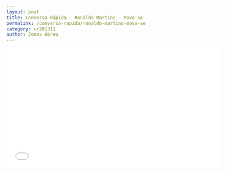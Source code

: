 ```yaml
---
layout: post
title: Conversa Rápida - Ronaldo Martins - Mova-se
permalink: /conversa-rapida/ronaldo-martins-mova-se
category: cr201311
author: Jonas Abreu
---
```


<iframe width="560" height="315" src="//www.youtube.com/embed/Pe3R_dcqLvg" frameborder="0" allowfullscreen></iframe>
